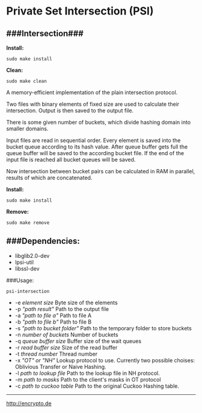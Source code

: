 # Private Set Intersection (PSI)
###Intersection###
---
__Install:__
```
sudo make install
```
__Clean:__ 
```
sudo make clean
```

A memory-efficient implementation of the plain intersection protocol.

Two files with binary elements of fixed size are used to calculate their 
intersection. Output is then saved to the output file.

There is some given number of buckets, which divide hashing domain into smaller 
domains.

Input files are read in sequential order. Every element is saved into the bucket 
queue according to its hash value. After queue buffer gets full the queue buffer 
will be saved to the according bucket file. If the end of the input file is 
reached all bucket queues will be saved.

Now intersection between bucket pairs can be calculated in RAM in parallel, 
results of which are concatenated.


__Install:__ 
```
sudo make install
```
__Remove:__ 
```
sudo make remove
```

###Dependencies:
---
 * libglib2.0-dev 
 * lpsi-util
 * libssl-dev

###Usage: 
```
psi-intersection
```
* -e _element size_ Byte size of the elements
* -p _"path result"_ Path to the output file
* -a _"path to file a"_ Path to file A
* -b _"path to file b"_ Path to file B
* -s _"path to bucket folder"_ Path to the temporary folder to store buckets
* -n _number of buckets_ Number of buckets
* -q _queue buffer size_ Buffer size of the wait queues
* -r _read buffer size_ Size of the read buffer
* -t _thread number_ Thread number
* -x _"OT" or "NH"_ Lookup protocol to use. Currently two possible choises: 
Oblivious Transfer or Naive Hashing.
* -l _path to lookup file_ Path to the lookup file in NH protocol.
* -m _path to masks_ Path to the client's masks in OT protocol
* -c _path to cuckoo table_  Path to the original Cuckoo Hashing table.

---
http://encrypto.de